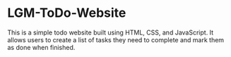 # LGM-ToDo-Website
This is a simple todo website built using HTML, CSS, and JavaScript. It allows users to create a list of tasks they need to complete and mark them as done when finished.
